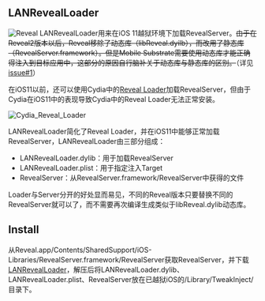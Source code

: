 ##  LANRevealLoader

![Reveal](img/Reveal.png)
LANRevealLoader用来在iOS 11越狱环境下加载RevealServer。~~由于在Reveal2版本以后，Reveal移除了动态库（libReveal.dyilb），而改用了静态库（RevealServer.framework）。但是Mobile Substrate需要使用动态库才能正确得注入到目标应用中，这部分的原因自行脑补关于动态库与静态库的区别。~~（详见[issue#1](https://github.com/lanvsblue/LANRevealLoader/issues/1)）

在iOS11以前，还可以使用Cydia中的[Reveal Loader](https://github.com/heardrwt/RevealLoader)加载RevealServer，但由于Cydia在iOS11中的表现导致Cydia中的Reveal Loader无法正常安装。

![Cydia_Reveal_Loader](img/Cydia_Reveal_Loader.png)

LANRevealLoader简化了Reveal Loader，并在iOS11中能够正常加载RevealServer，LANRevealLoader由三部分组成：

* LANRevealLoader.dylib：用于加载RevealServer
* LANRevealLoader.plist：用于指定注入Target
* RevealServer：从RevealServer.framework/RevealServer中获得的文件

Loader与Server分开的好处显而易见，不同的Reveal版本只要替换不同的RevealServer就可以了，而不需要再次编译生成类似于libReveal.dylib动态库。

## Install

从Reveal.app/Contents/SharedSupport/iOS-Libraries/RevealServer.framework/RevealServer获取RevealServer，并下载[LANRevealLoader](https://github.com/lanvsblue/LANRevealLoader/releases/download/0.1/LANRevealLoader.zip)，解压后将LANRevealLoader.dylib、LANRevealLoader.plist、RevealServer放在已越狱iOS的/Library/TweakInject/目录下。
